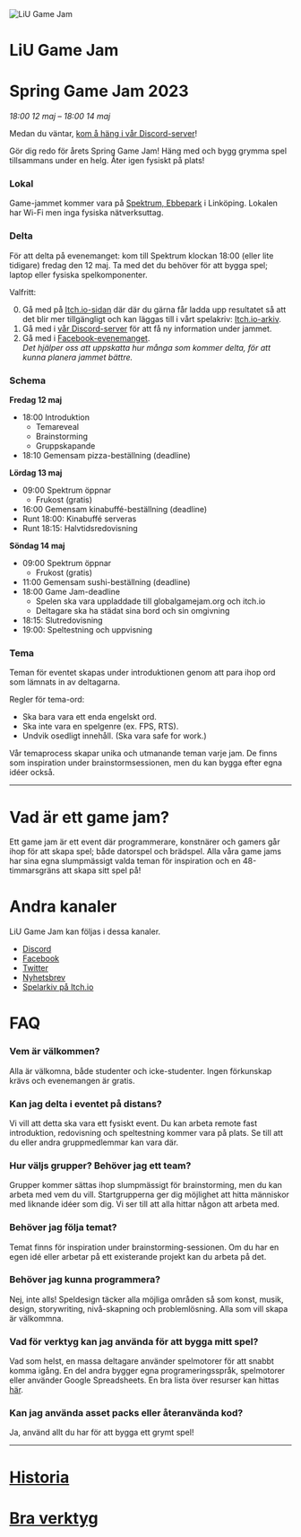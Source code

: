 <div id="gamejam-header">
  <img src="/static/img/gamejam/logo.png" alt="LiU Game Jam">
  <h1>LiU Game Jam</h1>
</div>

# Spring Game Jam 2023

*18:00 12 maj  – 18:00 14 maj*

<div id=important-information>
<p>
Medan du väntar, <a href="https://discord.gg/tP2kDvgQKn">kom å häng i vår Discord-server</a>!
</p>
</div>

<!-- <img src="/static/img/gamejam/banner-ggj23.png" alt="Global Game Jam 2023" id="gamejam-banner"> -->

Gör dig redo för årets Spring Game Jam! Häng med och bygg grymma spel
tillsammans under en helg. Åter igen fysiskt på plats!

<!--
### Information under jammet
-->

### Lokal

Game-jammet kommer vara på [Spektrum, Ebbepark](https://sanktkors.se/lediga-lokaler/linkoping/ebbepark/spektrum/) i Linköping. Lokalen har Wi-Fi men inga fysiska nätverksuttag.

### Delta

För att delta på evenemanget: kom till Spektrum klockan 18:00 (eller lite tidigare) fredag den 12 maj. Ta med det du behöver för att bygga spel; laptop eller fysiska spelkomponenter.

Valfritt:

0. Gå med på [Itch.io-sidan](https://itch.io/jam/liu-spring-game-jam-2023) där där du gärna får ladda upp resultatet så att det blir mer tillgängligt och kan läggas till i vårt spelakriv:
[Itch.io-arkiv](https://itch.io/c/64050/liu-game-jam).
0. Gå med i [vår Discord-server](https://discord.gg/tP2kDvgQKn) för att få ny information under jammet.
0. Gå med i
[Facebook-evenemanget](https://www.facebook.com/events/786567499340170).
<br/>*Det hjälper oss att uppskatta hur många som kommer delta, för att kunna planera jammet bättre.*

### Schema

**Fredag 12 maj**

- 18:00 Introduktion
    - Temareveal
    - Brainstorming
    - Gruppskapande
- 18:10 Gemensam pizza-beställning (deadline)

**Lördag 13 maj**

- 09:00 Spektrum öppnar
    - Frukost (gratis)
- 16:00 Gemensam kinabuffé-beställning (deadline)
- Runt 18:00: Kinabuffé serveras
- Runt 18:15: Halvtidsredovisning

**Söndag 14 maj**

- 09:00 Spektrum öppnar
    - Frukost (gratis)
- 11:00 Gemensam sushi-beställning (deadline)
- 18:00 Game Jam-deadline
    - Spelen ska vara uppladdade till globalgamejam.org och itch.io
    - Deltagare ska ha städat sina bord och sin omgivning
- 18:15: Slutredovisning
- 19:00: Speltestning och uppvisning

### Tema

Teman för eventet skapas under introduktionen genom att para ihop ord som lämnats in av deltagarna.

Regler för tema-ord:

- Ska bara vara ett enda engelskt ord.
- Ska inte vara en spelgenre (ex. FPS, RTS).
- Undvik osedligt innehåll. (Ska vara safe for work.)

Vår temaprocess skapar unika och utmanande teman varje jam. De finns som inspiration under brainstormsessionen, men du kan bygga efter egna idéer också.

---

# Vad är ett game jam?

Ett game jam är ett event där programmerare, konstnärer och gamers går ihop för
att skapa spel; både datorspel och brädspel. Alla våra game jams har sina egna
slumpmässigt valda teman för inspiration och en 48-timmarsgräns att skapa sitt
spel på!

# Andra kanaler

LiU Game Jam kan följas i dessa kanaler.

- [Discord](https://discord.gg/tP2kDvgQKn)
- [Facebook](https://www.facebook.com/liugamejam/)
- [Twitter](https://twitter.com/LiuGameJam)
- [Nyhetsbrev](http://us12.campaign-archive2.com/home/?u=092a6fffba8f6063437a51495&id=c3863c4bf5)
- [Spelarkiv på Itch.io](https://itch.io/c/64050/liu-game-jam)


# FAQ

### Vem är välkommen?

Alla är välkomna, både studenter och icke-studenter. Ingen förkunskap krävs och
evenemangen är gratis.

### Kan jag delta i eventet på distans?

Vi vill att detta ska vara ett fysiskt event. Du kan arbeta remote fast introduktion, redovisning och speltestning kommer vara på plats. Se till att du eller andra gruppmedlemmar kan vara där.

### Hur väljs grupper? Behöver jag ett team?

Grupper kommer sättas ihop slumpmässigt för brainstorming, men du kan arbeta
med vem du vill. Startgrupperna ger dig möjlighet att hitta människor med
liknande idéer som dig. Vi ser till att alla hittar någon att arbeta med.

### Behöver jag följa temat?

Temat finns för inspiration under brainstorming-sessionen. Om du har en egen idé eller arbetar på ett existerande projekt kan du arbeta på det.

### Behöver jag kunna programmera?

Nej, inte alls! Speldesign täcker alla möjliga områden så som konst, musik,
design, storywriting, nivå-skapning och problemlösning. Alla som vill skapa är
välkommna.

### Vad för verktyg kan jag använda för att bygga mitt spel?

Vad som helst, en massa deltagare använder spelmotorer för att snabbt komma igång. En del andra bygger egna programeringsspråk, spelmotorer eller använder Google Spreadsheets. En bra lista över resurser kan hittas [här](/gamejam/tools/se).

### Kan jag använda asset packs eller återanvända kod?

Ja, använd allt du har för att bygga ett grymt spel!

---

# [Historia](/gamejam/history/se)

# [Bra verktyg](/gamejam/tools/se)
